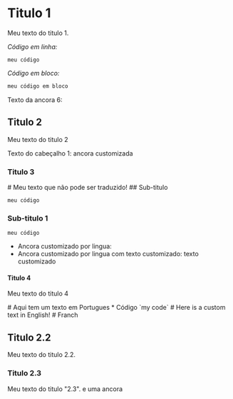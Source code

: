 ﻿<table-of-contents />

# Titulo 1 <header-set anchor-name="title1" />

Meu texto do titulo 1.

_Código em linha:_

`meu código`

*Código em bloco:*

```csharp
meu código em bloco
```

Texto da ancora 6: <anchor-get name="anchor-title6" />

## Titulo 2 <header-set anchor-name="title2" />

Meu texto do titulo 2

Texto do cabeçalho 1: <anchor-get name="title1">ancora customizada</anchor-get>

### Titulo 3 <header-set anchor-name="title3" />

<no-translate>
  # Meu texto que não pode ser traduzido! <header-set anchor-name="no-translate"/>
  ## Sub-titulo <header-set anchor-name="no-translate-sub"/>
  
  `meu código`
  
  ### Sub-titulo 1 <header-set anchor-name="no-translate-sub1"/>
  
  `meu código`

  * Ancora customizado por lingua: <anchor-get name="doc-title2"/>
  * Ancora customizado por lingua com texto customizado: <anchor-get name="doc-title2">texto customizado</anchor-get>
</no-translate>

#### Titulo 4 <header-set anchor-name="title4" />

Meu texto do titulo 4

<custom-translation>
  <default>
    # Aqui tem um texto em Portugues <header-set anchor-name="doc-title2"/>
    * Código `my code`
  </default>

  <language name="en-us">
    # Here is a custom text in English! <header-set anchor-name="doc-title2"/>
  </language>

  <language name="fr">
    # Franch <header-set anchor-name="doc-title2"/>
  </language>
</custom-translation>

## Titulo 2.2 <header-set anchor-name="title5" />

Meu texto do titulo 2.2.

### Titulo 2.3 <header-set anchor-name="title6" />

Meu texto do titulo "2.3". <anchor-set name="anchor-title6">e uma ancora</anchor-set>